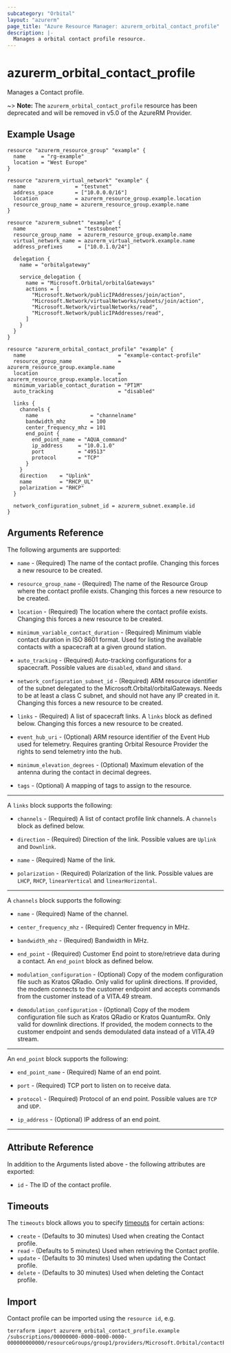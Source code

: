 ```yaml
---
subcategory: "Orbital"
layout: "azurerm"
page_title: "Azure Resource Manager: azurerm_orbital_contact_profile"
description: |-
  Manages a orbital contact profile resource.
---
```


# azurerm_orbital_contact_profile

Manages a Contact profile.

~> **Note:** The `azurerm_orbital_contact_profile` resource has been deprecated and will be removed in v5.0 of the AzureRM Provider.

## Example Usage

```hcl
resource "azurerm_resource_group" "example" {
  name     = "rg-example"
  location = "West Europe"
}

resource "azurerm_virtual_network" "example" {
  name                = "testvnet"
  address_space       = ["10.0.0.0/16"]
  location            = azurerm_resource_group.example.location
  resource_group_name = azurerm_resource_group.example.name
}

resource "azurerm_subnet" "example" {
  name                 = "testsubnet"
  resource_group_name  = azurerm_resource_group.example.name
  virtual_network_name = azurerm_virtual_network.example.name
  address_prefixes     = ["10.0.1.0/24"]

  delegation {
    name = "orbitalgateway"

    service_delegation {
      name = "Microsoft.Orbital/orbitalGateways"
      actions = [
        "Microsoft.Network/publicIPAddresses/join/action",
        "Microsoft.Network/virtualNetworks/subnets/join/action",
        "Microsoft.Network/virtualNetworks/read",
        "Microsoft.Network/publicIPAddresses/read",
      ]
    }
  }
}

resource "azurerm_orbital_contact_profile" "example" {
  name                              = "example-contact-profile"
  resource_group_name               = azurerm_resource_group.example.name
  location                          = azurerm_resource_group.example.location
  minimum_variable_contact_duration = "PT1M"
  auto_tracking                     = "disabled"

  links {
    channels {
      name                 = "channelname"
      bandwidth_mhz        = 100
      center_frequency_mhz = 101
      end_point {
        end_point_name = "AQUA_command"
        ip_address     = "10.0.1.0"
        port           = "49513"
        protocol       = "TCP"
      }
    }
    direction    = "Uplink"
    name         = "RHCP_UL"
    polarization = "RHCP"
  }

  network_configuration_subnet_id = azurerm_subnet.example.id
}
```

## Arguments Reference

The following arguments are supported:

* `name` - (Required) The name of the contact profile. Changing this forces a new resource to be created.

* `resource_group_name` - (Required) The name of the Resource Group where the contact profile exists. Changing this forces a new resource to be created.

* `location` - (Required) The location where the contact profile exists. Changing this forces a new resource to be created.

* `minimum_variable_contact_duration` - (Required) Minimum viable contact duration in ISO 8601 format. Used for listing the available contacts with a spacecraft at a given ground station.

* `auto_tracking` - (Required) Auto-tracking configurations for a spacecraft. Possible values are `disabled`, `xBand` and `sBand`.

* `network_configuration_subnet_id` - (Required) ARM resource identifier of the subnet delegated to the Microsoft.Orbital/orbitalGateways. Needs to be at least a class C subnet, and should not have any IP created in it. Changing this forces a new resource to be created.

* `links` - (Required) A list of spacecraft links. A `links` block as defined below. Changing this forces a new resource to be created.

* `event_hub_uri` - (Optional) ARM resource identifier of the Event Hub used for telemetry. Requires granting Orbital Resource Provider the rights to send telemetry into the hub.

* `minimum_elevation_degrees` - (Optional) Maximum elevation of the antenna during the contact in decimal degrees.

* `tags` - (Optional) A mapping of tags to assign to the resource.

---

A `links` block supports the following:

* `channels` - (Required) A list of contact profile link channels. A `channels` block as defined below.

* `direction` - (Required) Direction of the link. Possible values are `Uplink` and `Downlink`.

* `name` - (Required) Name of the link.

* `polarization` - (Required) Polarization of the link. Possible values are `LHCP`, `RHCP`, `linearVertical` and `linearHorizontal`.

---

A `channels` block supports the following:

* `name` - (Required) Name of the channel.

* `center_frequency_mhz` - (Required) Center frequency in MHz.

* `bandwidth_mhz` - (Required) Bandwidth in MHz.

* `end_point` - (Required) Customer End point to store/retrieve data during a contact. An `end_point` block as defined below.

* `modulation_configuration` - (Optional) Copy of the modem configuration file such as Kratos QRadio. Only valid for uplink directions. If provided, the modem connects to the customer endpoint and accepts commands from the customer instead of a VITA.49 stream.

* `demodulation_configuration` - (Optional) Copy of the modem configuration file such as Kratos QRadio or Kratos QuantumRx. Only valid for downlink directions. If provided, the modem connects to the customer endpoint and sends demodulated data instead of a VITA.49 stream.

---

An `end_point` block supports the following:

* `end_point_name` - (Required) Name of an end point.

* `port` - (Required) TCP port to listen on to receive data.

* `protocol` - (Required) Protocol of an end point. Possible values are `TCP` and `UDP`.

* `ip_address` - (Optional) IP address of an end point.

---

## Attribute Reference

In addition to the Arguments listed above - the following attributes are exported:

* `id` - The ID of the contact profile.

## Timeouts

The `timeouts` block allows you to specify [timeouts](https://www.terraform.io/docs/configuration/resources.html#timeouts) for certain actions:

* `create` - (Defaults to 30 minutes) Used when creating the Contact profile.
* `read` - (Defaults to 5 minutes) Used when retrieving the Contact profile.
* `update` - (Defaults to 30 minutes) Used when updating the Contact profile.
* `delete` - (Defaults to 30 minutes) Used when deleting the Contact profile.

## Import

Contact profile can be imported using the `resource id`, e.g.

```shell
terraform import azurerm_orbital_contact_profile.example /subscriptions/00000000-0000-0000-0000-000000000000/resourceGroups/group1/providers/Microsoft.Orbital/contactProfiles/contactProfile1
```
